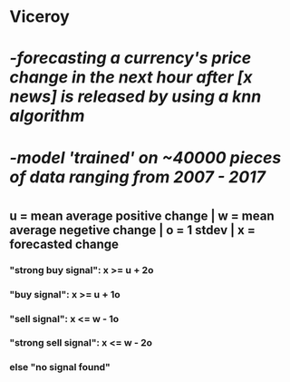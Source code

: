 # Viceroy
# *-forecasting a currency's price change in the next hour after [x news] is released by using a knn algorithm*
# *-model 'trained' on ~40000 pieces of data ranging from 2007 - 2017*
#
#
#
## u = mean average positive change | w = mean average negetive change | o = 1 stdev | x = forecasted change
### "strong buy signal": x >= u + 2o 
### "buy signal": x >= u + 1o 
### "sell signal": x <= w - 1o
### "strong sell signal": x <= w - 2o 
### else "no signal found"

